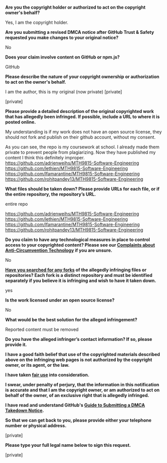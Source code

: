 **Are you the copyright holder or authorized to act on the copyright owner's behalf?**

Yes, I am the copyright holder.

**Are you submitting a revised DMCA notice after GitHub Trust & Safety requested you make changes to your original notice?**

No

**Does your claim involve content on GitHub or npm.js?**

GitHub

**Please describe the nature of your copyright ownership or authorization to act on the owner's behalf.**

I am the author, this is my original (now private) [private]  

[private]  

**Please provide a detailed description of the original copyrighted work that has allegedly been infringed. If possible, include a URL to where it is posted online.**

My understanding is if my work does not have an open source license, they should not fork and publish on their github account, without my consent.

As you can see, the repo is my coursework at school. I already made them private to prevent people from plagiarizing. Now they have published my content I think this definitely improper.  
https://github.com/adrienweihs/MTH9815-Software-Engineering  
https://github.com/lethien/MTH9815-Software-Engineering  
https://github.com/lfamarantine/MTH9815-Software-Engineering  
https://github.com/rohitpandey13/MTH9815-Software-Engineering  

**What files should be taken down? Please provide URLs for each file, or if the entire repository, the repository’s URL.**

entire repo

https://github.com/adrienweihs/MTH9815-Software-Engineering  
https://github.com/lethien/MTH9815-Software-Engineering  
https://github.com/lfamarantine/MTH9815-Software-Engineering  
https://github.com/rohitpandey13/MTH9815-Software-Engineering  

**Do you claim to have any technological measures in place to control access to your copyrighted content? Please see our <a href="https://docs.github.com/articles/guide-to-submitting-a-dmca-takedown-notice#complaints-about-anti-circumvention-technology">Complaints about Anti-Circumvention Technology</a> if you are unsure.**

No

**<a href="https://docs.github.com/articles/dmca-takedown-policy#b-what-about-forks-or-whats-a-fork">Have you searched for any forks</a> of the allegedly infringing files or repositories? Each fork is a distinct repository and must be identified separately if you believe it is infringing and wish to have it taken down.**

yes

**Is the work licensed under an open source license?**

No

**What would be the best solution for the alleged infringement?**

Reported content must be removed

**Do you have the alleged infringer’s contact information? If so, please provide it.**

**I have a good faith belief that use of the copyrighted materials described above on the infringing web pages is not authorized by the copyright owner, or its agent, or the law.**

**I have taken <a href="https://www.lumendatabase.org/topics/22">fair use</a> into consideration.**

**I swear, under penalty of perjury, that the information in this notification is accurate and that I am the copyright owner, or am authorized to act on behalf of the owner, of an exclusive right that is allegedly infringed.**

**I have read and understand GitHub's <a href="https://docs.github.com/articles/guide-to-submitting-a-dmca-takedown-notice/">Guide to Submitting a DMCA Takedown Notice</a>.**

**So that we can get back to you, please provide either your telephone number or physical address.**

[private]  

**Please type your full legal name below to sign this request.**

[private]  
